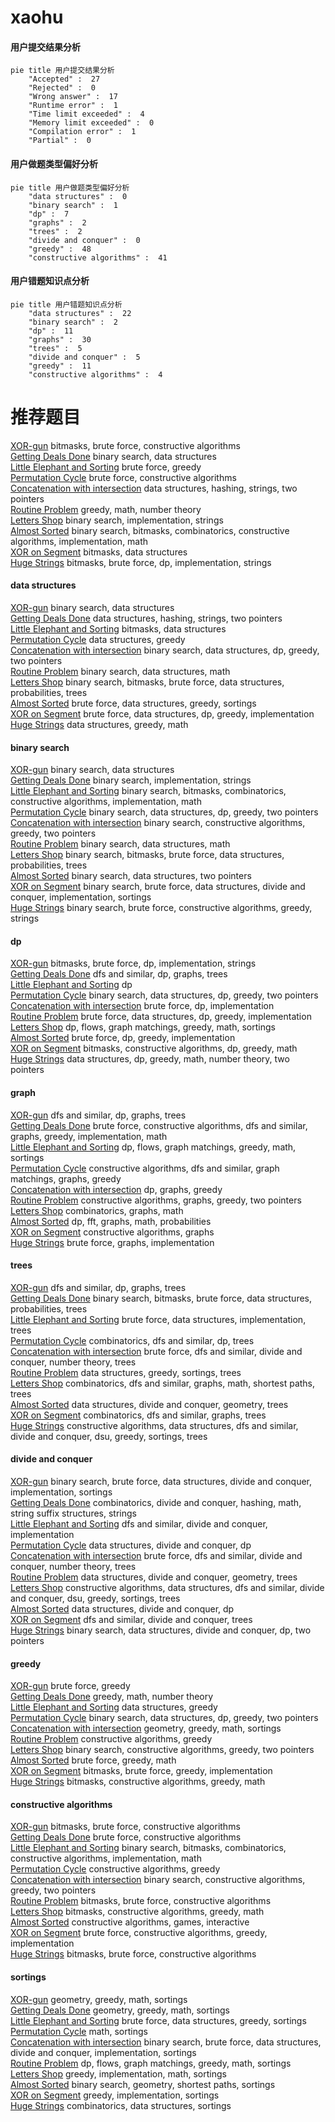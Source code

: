 # xaohu
<!-- tabs:start -->
#### **用户提交结果分析**

```mermaid
pie title 用户提交结果分析
    "Accepted" :  27
    "Rejected" :  0
    "Wrong answer" :  17
    "Runtime error" :  1
    "Time limit exceeded" :  4
    "Memory limit exceeded" :  0
    "Compilation error" :  1
    "Partial" :  0
```
#### **用户做题类型偏好分析**

```mermaid
pie title 用户做题类型偏好分析
    "data structures" :  0
    "binary search" :  1
    "dp" :  7
    "graphs" :  2
    "trees" :  2
    "divide and conquer" :  0
    "greedy" :  48
    "constructive algorithms" :  41
```
#### **用户错题知识点分析**

```mermaid
pie title 用户错题知识点分析
    "data structures" :  22
    "binary search" :  2
    "dp" :  11
    "graphs" :  30
    "trees" :  5
    "divide and conquer" :  5
    "greedy" :  11
    "constructive algorithms" :  4
```
<!-- tabs:end -->
# 推荐题目
[XOR-gun](https://codeforces.com/contest/1457/problem/D)		bitmasks,
                        brute force,
                        constructive algorithms		  
[Getting Deals Done](http://codeforces.com/problemset/problem/1070/E)		binary search,
                        data structures		  
[Little Elephant and Sorting](http://codeforces.com/problemset/problem/205/B)		brute force,
                        greedy		  
[Permutation Cycle](http://codeforces.com/problemset/problem/932/C)		brute force,
                        constructive algorithms		  
[Concatenation with intersection](http://codeforces.com/problemset/problem/1313/E)		data structures,
                        hashing,
                        strings,
                        two pointers		  
[Routine Problem](http://codeforces.com/problemset/problem/337/B)		greedy,
                        math,
                        number theory		  
[Letters Shop](http://codeforces.com/problemset/problem/1187/B)		binary search,
                        implementation,
                        strings		  
[Almost Sorted](https://codeforces.com/contest/1509/problem/E)		binary search,
                        bitmasks,
                        combinatorics,
                        constructive algorithms,
                        implementation,
                        math		  
[XOR on Segment](http://codeforces.com/problemset/problem/242/E)		bitmasks,
                        data structures		  
[Huge Strings](http://codeforces.com/problemset/problem/868/D)		bitmasks,
                        brute force,
                        dp,
                        implementation,
                        strings		  
<!-- tabs:start -->
#### **data structures**
[XOR-gun](http://codeforces.com/problemset/problem/1070/E)		binary search,
                        data structures		  
[Getting Deals Done](http://codeforces.com/problemset/problem/1313/E)		data structures,
                        hashing,
                        strings,
                        two pointers		  
[Little Elephant and Sorting](http://codeforces.com/problemset/problem/242/E)		bitmasks,
                        data structures		  
[Permutation Cycle](http://codeforces.com/problemset/problem/442/C)		data structures,
                        greedy		  
[Concatenation with intersection](http://codeforces.com/problemset/problem/1492/C)		binary search,
                        data structures,
                        dp,
                        greedy,
                        two pointers		  
[Routine Problem](http://codeforces.com/problemset/problem/1490/G)		binary search,
                        data structures,
                        math		  
[Letters Shop](http://codeforces.com/problemset/problem/1479/D)		binary search,
                        bitmasks,
                        brute force,
                        data structures,
                        probabilities,
                        trees		  
[Almost Sorted](http://codeforces.com/problemset/problem/1497/A)		brute force,
                        data structures,
                        greedy,
                        sortings		  
[XOR on Segment](http://codeforces.com/problemset/problem/1491/C)		brute force,
                        data structures,
                        dp,
                        greedy,
                        implementation		  
[Huge Strings](http://codeforces.com/problemset/problem/1492/B)		data structures,
                        greedy,
                        math		  
#### **binary search**
[XOR-gun](http://codeforces.com/problemset/problem/1070/E)		binary search,
                        data structures		  
[Getting Deals Done](http://codeforces.com/problemset/problem/1187/B)		binary search,
                        implementation,
                        strings		  
[Little Elephant and Sorting](https://codeforces.com/contest/1509/problem/E)		binary search,
                        bitmasks,
                        combinatorics,
                        constructive algorithms,
                        implementation,
                        math		  
[Permutation Cycle](http://codeforces.com/problemset/problem/1492/C)		binary search,
                        data structures,
                        dp,
                        greedy,
                        two pointers		  
[Concatenation with intersection](http://codeforces.com/problemset/problem/1463/D)		binary search,
                        constructive algorithms,
                        greedy,
                        two pointers		  
[Routine Problem](http://codeforces.com/problemset/problem/1490/G)		binary search,
                        data structures,
                        math		  
[Letters Shop](http://codeforces.com/problemset/problem/1479/D)		binary search,
                        bitmasks,
                        brute force,
                        data structures,
                        probabilities,
                        trees		  
[Almost Sorted](http://codeforces.com/problemset/problem/1436/E)		binary search,
                        data structures,
                        two pointers		  
[XOR on Segment](http://codeforces.com/problemset/problem/1461/D)		binary search,
                        brute force,
                        data structures,
                        divide and conquer,
                        implementation,
                        sortings		  
[Huge Strings](http://codeforces.com/problemset/problem/1493/C)		binary search,
                        brute force,
                        constructive algorithms,
                        greedy,
                        strings		  
#### **dp**
[XOR-gun](http://codeforces.com/problemset/problem/868/D)		bitmasks,
                        brute force,
                        dp,
                        implementation,
                        strings		  
[Getting Deals Done](http://codeforces.com/problemset/problem/1324/F)		dfs and similar,
                        dp,
                        graphs,
                        trees		  
[Little Elephant and Sorting](http://codeforces.com/problemset/problem/628/D)		dp		  
[Permutation Cycle](http://codeforces.com/problemset/problem/1492/C)		binary search,
                        data structures,
                        dp,
                        greedy,
                        two pointers		  
[Concatenation with intersection](https://codeforces.com/contest/1457/problem/C)		brute force,
                        dp,
                        implementation		  
[Routine Problem](http://codeforces.com/problemset/problem/1491/C)		brute force,
                        data structures,
                        dp,
                        greedy,
                        implementation		  
[Letters Shop](http://codeforces.com/problemset/problem/1437/C)		dp,
                        flows,
                        graph matchings,
                        greedy,
                        math,
                        sortings		  
[Almost Sorted](http://codeforces.com/problemset/problem/1499/B)		brute force,
                        dp,
                        greedy,
                        implementation		  
[XOR on Segment](http://codeforces.com/problemset/problem/1491/D)		bitmasks,
                        constructive algorithms,
                        dp,
                        greedy,
                        math		  
[Huge Strings](http://codeforces.com/problemset/problem/1497/E1)		data structures,
                        dp,
                        greedy,
                        math,
                        number theory,
                        two pointers		  
#### **graph**
[XOR-gun](http://codeforces.com/problemset/problem/1324/F)		dfs and similar,
                        dp,
                        graphs,
                        trees		  
[Getting Deals Done](http://codeforces.com/problemset/problem/1487/C)		brute force,
                        constructive algorithms,
                        dfs and similar,
                        graphs,
                        greedy,
                        implementation,
                        math		  
[Little Elephant and Sorting](http://codeforces.com/problemset/problem/1437/C)		dp,
                        flows,
                        graph matchings,
                        greedy,
                        math,
                        sortings		  
[Permutation Cycle](http://codeforces.com/problemset/problem/1470/D)		constructive algorithms,
                        dfs and similar,
                        graph matchings,
                        graphs,
                        greedy		  
[Concatenation with intersection](http://codeforces.com/problemset/problem/1476/C)		dp,
                        graphs,
                        greedy		  
[Routine Problem](http://codeforces.com/problemset/problem/1304/D)		constructive algorithms,
                        graphs,
                        greedy,
                        two pointers		  
[Letters Shop](http://codeforces.com/problemset/problem/1475/C)		combinatorics,
                        graphs,
                        math		  
[Almost Sorted](http://codeforces.com/problemset/problem/553/E)		dp,
                        fft,
                        graphs,
                        math,
                        probabilities		  
[XOR on Segment](http://codeforces.com/problemset/problem/1495/C)		constructive algorithms,
                        graphs		  
[Huge Strings](http://codeforces.com/problemset/problem/1510/K)		brute force,
                        graphs,
                        implementation		  
#### **trees**
[XOR-gun](http://codeforces.com/problemset/problem/1324/F)		dfs and similar,
                        dp,
                        graphs,
                        trees		  
[Getting Deals Done](http://codeforces.com/problemset/problem/1479/D)		binary search,
                        bitmasks,
                        brute force,
                        data structures,
                        probabilities,
                        trees		  
[Little Elephant and Sorting](http://codeforces.com/problemset/problem/1511/C)		brute force,
                        data structures,
                        implementation,
                        trees		  
[Permutation Cycle](http://codeforces.com/problemset/problem/1499/F)		combinatorics,
                        dfs and similar,
                        dp,
                        trees		  
[Concatenation with intersection](http://codeforces.com/problemset/problem/1491/E)		brute force,
                        dfs and similar,
                        divide and conquer,
                        number theory,
                        trees		  
[Routine Problem](http://codeforces.com/problemset/problem/1466/D)		data structures,
                        greedy,
                        sortings,
                        trees		  
[Letters Shop](http://codeforces.com/problemset/problem/1495/D)		combinatorics,
                        dfs and similar,
                        graphs,
                        math,
                        shortest paths,
                        trees		  
[Almost Sorted](http://codeforces.com/problemset/problem/1303/G)		data structures,
                        divide and conquer,
                        geometry,
                        trees		  
[XOR on Segment](http://codeforces.com/problemset/problem/1454/E)		combinatorics,
                        dfs and similar,
                        graphs,
                        trees		  
[Huge Strings](http://codeforces.com/problemset/problem/1494/D)		constructive algorithms,
                        data structures,
                        dfs and similar,
                        divide and conquer,
                        dsu,
                        greedy,
                        sortings,
                        trees		  
#### **divide and conquer**
[XOR-gun](http://codeforces.com/problemset/problem/1461/D)		binary search,
                        brute force,
                        data structures,
                        divide and conquer,
                        implementation,
                        sortings		  
[Getting Deals Done](http://codeforces.com/problemset/problem/1466/G)		combinatorics,
                        divide and conquer,
                        hashing,
                        math,
                        string suffix structures,
                        strings		  
[Little Elephant and Sorting](http://codeforces.com/problemset/problem/1490/D)		dfs and similar,
                        divide and conquer,
                        implementation		  
[Permutation Cycle](https://codeforces.com/contest/1483/problem/C)		data structures,
                        divide and conquer,
                        dp		  
[Concatenation with intersection](http://codeforces.com/problemset/problem/1491/E)		brute force,
                        dfs and similar,
                        divide and conquer,
                        number theory,
                        trees		  
[Routine Problem](http://codeforces.com/problemset/problem/1303/G)		data structures,
                        divide and conquer,
                        geometry,
                        trees		  
[Letters Shop](http://codeforces.com/problemset/problem/1494/D)		constructive algorithms,
                        data structures,
                        dfs and similar,
                        divide and conquer,
                        dsu,
                        greedy,
                        sortings,
                        trees		  
[Almost Sorted](http://codeforces.com/problemset/problem/1482/E)		data structures,
                        divide and conquer,
                        dp		  
[XOR on Segment](http://codeforces.com/problemset/problem/566/C)		dfs and similar,
                        divide and conquer,
                        trees		  
[Huge Strings](http://codeforces.com/problemset/problem/1428/F)		binary search,
                        data structures,
                        divide and conquer,
                        dp,
                        two pointers		  
#### **greedy**
[XOR-gun](http://codeforces.com/problemset/problem/205/B)		brute force,
                        greedy		  
[Getting Deals Done](http://codeforces.com/problemset/problem/337/B)		greedy,
                        math,
                        number theory		  
[Little Elephant and Sorting](http://codeforces.com/problemset/problem/442/C)		data structures,
                        greedy		  
[Permutation Cycle](http://codeforces.com/problemset/problem/1492/C)		binary search,
                        data structures,
                        dp,
                        greedy,
                        two pointers		  
[Concatenation with intersection](https://codeforces.com/contest/1496/problem/C)		geometry,
                        greedy,
                        math,
                        sortings		  
[Routine Problem](http://codeforces.com/problemset/problem/1493/A)		constructive algorithms,
                        greedy		  
[Letters Shop](http://codeforces.com/problemset/problem/1463/D)		binary search,
                        constructive algorithms,
                        greedy,
                        two pointers		  
[Almost Sorted](http://codeforces.com/problemset/problem/1462/C)		brute force,
                        greedy,
                        math		  
[XOR on Segment](http://codeforces.com/problemset/problem/1494/B)		bitmasks,
                        brute force,
                        greedy,
                        implementation		  
[Huge Strings](http://codeforces.com/problemset/problem/1492/D)		bitmasks,
                        constructive algorithms,
                        greedy,
                        math		  
#### **constructive algorithms**
[XOR-gun](https://codeforces.com/contest/1457/problem/D)		bitmasks,
                        brute force,
                        constructive algorithms		  
[Getting Deals Done](http://codeforces.com/problemset/problem/932/C)		brute force,
                        constructive algorithms		  
[Little Elephant and Sorting](https://codeforces.com/contest/1509/problem/E)		binary search,
                        bitmasks,
                        combinatorics,
                        constructive algorithms,
                        implementation,
                        math		  
[Permutation Cycle](http://codeforces.com/problemset/problem/1493/A)		constructive algorithms,
                        greedy		  
[Concatenation with intersection](http://codeforces.com/problemset/problem/1463/D)		binary search,
                        constructive algorithms,
                        greedy,
                        two pointers		  
[Routine Problem](https://codeforces.com/contest/1456/problem/B)		bitmasks,
                        brute force,
                        constructive algorithms		  
[Letters Shop](http://codeforces.com/problemset/problem/1492/D)		bitmasks,
                        constructive algorithms,
                        greedy,
                        math		  
[Almost Sorted](https://codeforces.com/contest/1504/problem/D)		constructive algorithms,
                        games,
                        interactive		  
[XOR on Segment](https://codeforces.com/contest/1483/problem/A)		brute force,
                        constructive algorithms,
                        greedy,
                        implementation		  
[Huge Strings](https://codeforces.com/contest/1457/problem/D)		bitmasks,
                        brute force,
                        constructive algorithms		  
#### **sortings**
[XOR-gun](https://codeforces.com/contest/1496/problem/C)		geometry,
                        greedy,
                        math,
                        sortings		  
[Getting Deals Done](http://codeforces.com/problemset/problem/1495/A)		geometry,
                        greedy,
                        math,
                        sortings		  
[Little Elephant and Sorting](http://codeforces.com/problemset/problem/1497/A)		brute force,
                        data structures,
                        greedy,
                        sortings		  
[Permutation Cycle](http://codeforces.com/problemset/problem/1427/A)		math,
                        sortings		  
[Concatenation with intersection](http://codeforces.com/problemset/problem/1461/D)		binary search,
                        brute force,
                        data structures,
                        divide and conquer,
                        implementation,
                        sortings		  
[Routine Problem](http://codeforces.com/problemset/problem/1437/C)		dp,
                        flows,
                        graph matchings,
                        greedy,
                        math,
                        sortings		  
[Letters Shop](http://codeforces.com/problemset/problem/1473/A)		greedy,
                        implementation,
                        math,
                        sortings		  
[Almost Sorted](http://codeforces.com/problemset/problem/1486/B)		binary search,
                        geometry,
                        shortest paths,
                        sortings		  
[XOR on Segment](http://codeforces.com/problemset/problem/1480/B)		greedy,
                        implementation,
                        sortings		  
[Huge Strings](http://codeforces.com/problemset/problem/1420/D)		combinatorics,
                        data structures,
                        sortings		  
<!-- tabs:end -->
